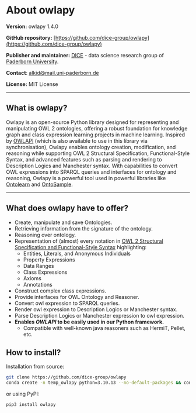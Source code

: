 # About owlapy

**Version:** owlapy 1.4.0

**GitHub repository:** [https://github.com/dice-group/owlapy](https://github.com/dice-group/owlapy)

**Publisher and maintainer:** [DICE](https://dice-research.org/) - data science research group of [Paderborn University](https://www.uni-paderborn.de/en/university).

**Contact**: [alkid@mail.uni-paderborn.de](mailto:alkid@mail.uni-paderborn.de)

**License:** MIT License

--------------------------------------------------------------------------------------------
## What is owlapy?

Owlapy is an open-source Python library designed for representing and manipulating OWL 2 ontologies, offering a robust 
foundation for knowledge graph and class expression learning projects in machine learning. Inspired by [OWLAPI](https://github.com/owlcs/owlapi)
(which is also available to use in this library via synchronisation), Owlapy enables ontology creation,
modification, and reasoning while supporting OWL 2 Structural Specification, Functional-Style Syntax, and advanced 
features such as parsing and rendering to Description Logics and Manchester syntax. With capabilities to convert OWL 
expressions into SPARQL queries and interfaces for ontology and reasoning, Owlapy is a powerful tool used in powerful 
libraries like [Ontolearn](https://github.com/dice-group/Ontolearn) and [OntoSample](https://github.com/alkidbaci/OntoSample).

---------------------------------------

## What does owlapy have to offer?
- Create, manipulate and save Ontologies.
- Retrieving information from the signature of the ontology.
- Reasoning over ontology.
- Representation of (almost) every notation in 
[OWL 2 Structural Specification and Functional-Style Syntax](https://www.w3.org/TR/owl2-syntax/)
highlighting: 
  - Entities, Literals, and Anonymous Individuals
  - Property Expressions
  - Data Ranges
  - Class Expressions
  - Axioms
  - Annotations
- Construct complex class expressions.
- Provide interfaces for OWL Ontology and Reasoner.
- Convert owl expression to SPARQL queries.
- Render owl expression to Description Logics or Manchester syntax.
- Parse Description Logics or Manchester expression to owl expression.
- **Enables _OWLAPI_ to be easily used in our Python framework.** 
    - Compatible with well-known java reasoners such as HermiT, Pellet, etc.


## How to install?

Installation from source:
``` bash
git clone https://github.com/dice-group/owlapy
conda create -n temp_owlapy python=3.10.13 --no-default-packages && conda activate temp_owlapy && pip3 install -e .
```

or using PyPI:
```bash
pip3 install owlapy
```